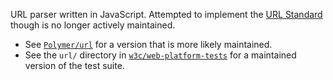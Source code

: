 URL parser written in JavaScript. Attempted to implement the
[URL Standard](https://url.spec.whatwg.org/) though is no longer actively maintained.

* See  [`Polymer/url`](https://github.com/Polymer/url) for a version that is more likely
maintained.
* See the `url/` directory in
[`w3c/web-platform-tests`](https://github.com/w3c/web-platform-tests) for a maintained
version of the test suite.
